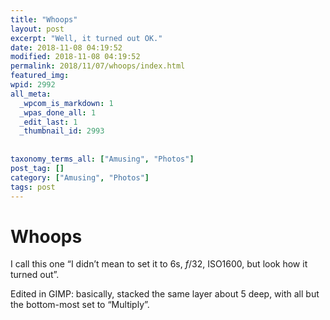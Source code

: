 ```yaml
---
title: "Whoops"
layout: post
excerpt: "Well, it turned out OK."
date: 2018-11-08 04:19:52
modified: 2018-11-08 04:19:52
permalink: 2018/11/07/whoops/index.html
featured_img: 
wpid: 2992
all_meta: 
  _wpcom_is_markdown: 1
  _wpas_done_all: 1
  _edit_last: 1
  _thumbnail_id: 2993
  
  
taxonomy_terms_all: ["Amusing", "Photos"]
post_tag: []
category: ["Amusing", "Photos"]
tags: post
---
```


# Whoops

I call this one “I didn’t mean to set it to 6s, *f*/32, ISO1600, but look how it turned out”.

Edited in GIMP: basically, stacked the same layer about 5 deep, with all but the bottom-most set to “Multiply”.